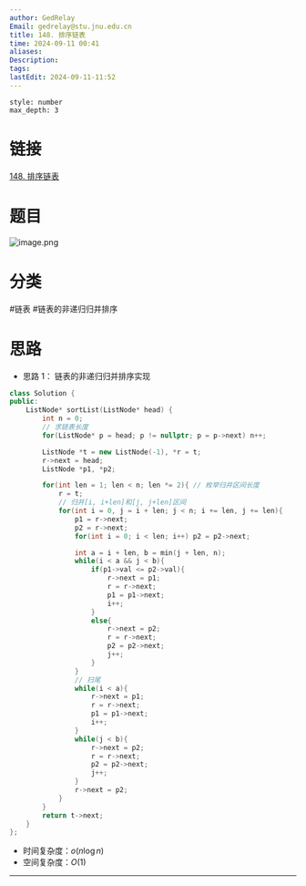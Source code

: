 ```yaml
---
author: GedRelay
Email: gedrelay@stu.jnu.edu.cn
title: 148. 排序链表
time: 2024-09-11 00:41
aliases: 
Description: 
tags: 
lastEdit: 2024-09-11-11:52
---
```


```toc
style: number
max_depth: 3
```

# 链接
[148. 排序链表](https://leetcode.cn/problems/sort-list/) 

# 题目
![image.png](https://ged-pic-bed.oss-cn-guangzhou.aliyuncs.com/img/202409110041718.png)


# 分类
#链表 #链表的非递归归并排序 

# 思路
- 思路 1：
链表的非递归归并排序实现

```cpp
class Solution {
public:
    ListNode* sortList(ListNode* head) {
        int n = 0;
        // 求链表长度
        for(ListNode* p = head; p != nullptr; p = p->next) n++;

        ListNode *t = new ListNode(-1), *r = t;
        r->next = head;
        ListNode *p1, *p2;

        for(int len = 1; len < n; len *= 2){ // 枚举归并区间长度
            r = t;
            // 归并[i, i+len]和[j, j+len]区间
            for(int i = 0, j = i + len; j < n; i += len, j += len){
                p1 = r->next;
                p2 = r->next;
                for(int i = 0; i < len; i++) p2 = p2->next;

                int a = i + len, b = min(j + len, n);
                while(i < a && j < b){
                    if(p1->val <= p2->val){
                        r->next = p1;
                        r = r->next;
                        p1 = p1->next;
                        i++;
                    }
                    else{
                        r->next = p2;
                        r = r->next;
                        p2 = p2->next;
                        j++;
                    }
                }
                // 扫尾
                while(i < a){
                    r->next = p1;
                    r = r->next;
                    p1 = p1->next;
                    i++;
                }
                while(j < b){
                    r->next = p2;
                    r = r->next;
                    p2 = p2->next;
                    j++;
                }
                r->next = p2;
            }
        }
        return t->next;
    }
};
```


- 时间复杂度：${o\left( n\log n \right)  }$ 
- 空间复杂度：${O\left( 1 \right)  }$ 


---

